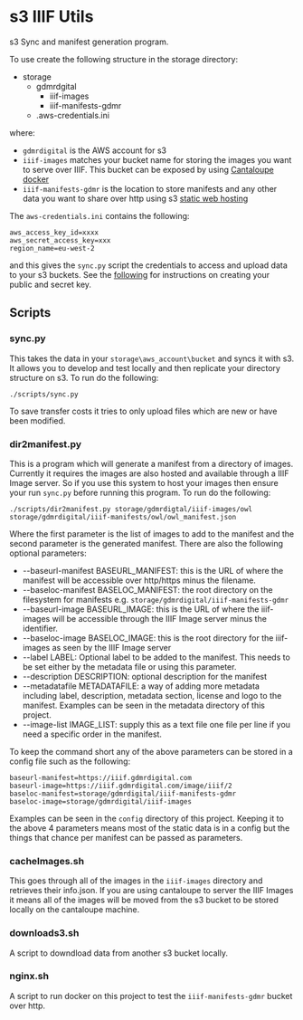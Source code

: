 # s3 IIIF Utils
s3 Sync and manifest generation program.

To use create the following structure in the storage directory:

 * storage
   * gdmrdgital
     * iiif-images
     * iiif-manifests-gdmr
   * .aws-credentials.ini    

where:
 * `gdmrdigital` is the AWS account for s3
 * `iiif-images` matches your bucket name for storing the images you want to serve over IIIF. This bucket can be exposed by using [Cantaloupe docker](https://github.com/glenrobson/cantaloupe-docker/tree/gdmr-deploy)
 * `iiif-manifests-gdmr` is the location to store manifests and any other data you want to share over http using s3 [static web hosting](https://docs.aws.amazon.com/AmazonS3/latest/dev/WebsiteHosting.html)

The `aws-credentials.ini` contains the following:

```
aws_access_key_id=xxxx
aws_secret_access_key=xxx
region_name=eu-west-2
```

and this gives the `sync.py` script the credentials to access and upload data to your s3 buckets. See the [following](https://docs.aws.amazon.com/general/latest/gr/managing-aws-access-keys.html) for instructions on creating your public and secret key.

## Scripts

### sync.py

This takes the data in your `storage\aws_account\bucket` and syncs it with s3. It allows you to develop and test locally and then replicate your directory structure on s3. To run do the following:

```
./scripts/sync.py
```

To save transfer costs it tries to only upload files which are new or have been modified.

### dir2manifest.py

This is a program which will generate a manifest from a directory of images. Currently it requires the images are also hosted and available through a IIIF Image server. So if you use this system to host your images then ensure your run `sync.py` before running this program. To run do the following:

```
./scripts/dir2manifest.py storage/gdmrdigtal/iiif-images/owl storage/gdmrdigital/iiif-manifests/owl/owl_manifest.json
```

Where the first parameter is the list of images to add to the manifest and the second parameter is the generated manifest. There are also the following optional parameters:

 * --baseurl-manifest BASEURL_MANIFEST: this is the URL of where the manifest will be accessible over http/https minus the filename.
 * --baseloc-manifest BASELOC_MANIFEST: the root directory on the filesystem for manifests e.g. `storage/gdmrdigital/iiif-manifests-gdmr`
 * --baseurl-image BASEURL_IMAGE: this is the URL of where the iiif-images will be accessible through the IIIF Image server minus the identifier.
 * --baseloc-image BASELOC_IMAGE: this is the root directory for the iiif-images as seen by the IIIF Image server
 * --label LABEL: Optional label to be added to the manifest. This needs to be set either by the metadata file or using this parameter.
 * --description DESCRIPTION: optional description for the manifest
 * --metadatafile METADATAFILE: a way of adding more metadata including label, description, metadata section, license and logo to the manifest. Examples can be seen in the metadata directory of this project.  
 * --image-list IMAGE_LIST: supply this as a text file one file per line if you need a specific order in the manifest.

To keep the command short any of the above parameters can be stored in a config file such as the following:
```
baseurl-manifest=https://iiif.gdmrdigital.com
baseurl-image=https://iiif.gdmrdigital.com/image/iiif/2
baseloc-manifest=storage/gdmrdigital/iiif-manifests-gdmr
baseloc-image=storage/gdmrdigital/iiif-images
```

Examples can be seen in the `config` directory of this project. Keeping it to the above 4 parameters means most of the static data is in a config but the things that chance per manifest can be passed as parameters.

### cacheImages.sh

This goes through all of the images in the `iiif-images` directory and retrieves their info.json. If you are using cantaloupe to server the IIIF Images it means all of the images will be moved from the s3 bucket to be stored locally on the cantaloupe machine.

### downloads3.sh

A script to downdload data from another s3 bucket locally.

### nginx.sh

A script to run docker on this project to test the `iiif-manifests-gdmr` bucket over http.
